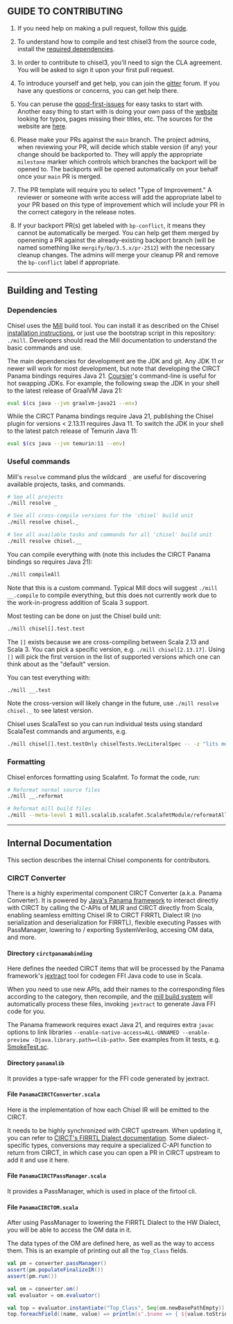 ## GUIDE TO CONTRIBUTING

1. If you need help on making a pull request, follow this [guide](https://docs.github.com/en/github/collaborating-with-pull-requests/proposing-changes-to-your-work-with-pull-requests/about-pull-requests).

2. To understand how to compile and test chisel3 from the source code, install the [required dependencies](https://www.chisel-lang.org/docs/installation).

3. In order to contribute to chisel3, you'll need to sign the CLA agreement. You will be asked to sign it upon your first pull request.

<!-- This ones helped me a lot -->

4. To introduce yourself and get help, you can join the [gitter](https://gitter.im/freechipsproject/chisel3) forum. If you have any questions or concerns, you can get help there.

5. You can peruse the [good-first-issues](https://github.com/chipsalliance/chisel3/issues?q=is%3Aissue+is%3Aopen+label%3A%22good+first+issue%22) for easy tasks to start with. Another easy thing to start with is doing your own pass of the [website](https://www.chisel-lang.org/chisel3/docs/introduction.html) looking for typos, pages missing their titles, etc. The sources for the website are [here](https://github.com/chipsalliance/chisel3/tree/master/docs).

6. Please make your PRs against the `main` branch. The project admins, when reviewing your PR, will decide which stable version (if any) your change should be backported to. They will apply the appropriate `milestone` marker which controls which branches the backport will be opened to. The backports will be opened automatically on your behalf once your `main` PR is merged.

7. The PR template will require you to select "Type of Improvement." A reviewer or someone with write access will add the appropriate label to your PR based on this type of improvement which will include your PR in the correct category in the release notes.

8. If your backport PR(s) get labeled with `bp-conflict`, it means they cannot be automatically be merged. You can help get them merged by openening a PR against the already-existing backport branch (will be named something like `mergify/bp/3.5.x/pr-2512`) with the necessary cleanup changes. The admins will merge your cleanup PR and remove the `bp-conflict` label if appropriate.

---

## Building and Testing

### Dependencies

Chisel uses the [Mill](https://mill-build.org/) build tool.
You can install it as described on the Chisel [installation instructions](https://www.chisel-lang.org/docs/installation), or just use the bootstrap script in this repository: `./mill`.
Developers should read the Mill documentation to understand the basic commands and use.

The main dependencies for development are the JDK and git.
Any JDK 11 or newer will work for most development, but note that developing the CIRCT Panama bindings requires Java 21.
[Coursier](https://get-coursier.io)'s command-line is useful for hot swapping JDKs.
For example, the following swap the JDK in your shell to the latest release of GraalVM Java 21:

```sh
eval $(cs java --jvm graalvm-java21 --env)
```

While the CIRCT Panama bindings require Java 21, publishing the Chisel plugin for versions < 2.13.11 requires Java 11.
To switch the JDK in your shell to the latest patch release of Temurin Java 11:

```sh
eval $(cs java --jvm temurin:11 --env)
```

### Useful commands

Mill's `resolve` command plus the wildcard `_` are useful for discovering available projects, tasks, and commands.

```sh
# See all projects
./mill resolve _

# See all cross-compile versions for the 'chisel' build unit
./mill resolve chisel._

# See all available tasks and commands for all 'chisel' build unit
./mill resolve chisel.__
```

You can compile everything with (note this includes the CIRCT Panama bindings so requires Java 21):
```sh
./mill compileAll
```

Note that this is a custom command.
Typical Mill docs will suggest `./mill __.compile` to compile everything, but this does not currently work due to the
work-in-progress addition of Scala 3 support.

Most testing can be done on just the Chisel build unit:
```sh
./mill chisel[].test.test
```

The `[]` exists because we are cross-compiling between Scala 2.13 and Scala 3.
You can pick a specific version, e.g. `./mill chisel[2.13.17]`.
Using `[]` will pick the first version in the list of supported versions which one can think about as the "default" version.

You can test everything with:
```sh
./mill __.test
```

Note the cross-version will likely change in the future, use `./mill resolve chisel._` to see latest version.

Chisel uses ScalaTest so you can run individual tests using standard ScalaTest commands and arguments, e.g.
```sh
./mill chisel[].test.testOnly chiselTests.VecLiteralSpec -- -z "lits must fit in vec element width"
```

### Formatting

Chisel enforces formatting using Scalafmt.
To format the code, run:

```sh
# Reformat normal source files
./mill __.reformat

# Reformat mill build files
./mill --meta-level 1 mill.scalalib.scalafmt.ScalafmtModule/reformatAll sources
```

---

## Internal Documentation

This section describes the internal Chisel components for contributors.

### CIRCT Converter

There is a highly experimental component CIRCT Converter (a.k.a. Panama Converter). It is powered by [Java's Panama framework](https://openjdk.org/projects/panama/) to interact directly with CIRCT by calling the C-APIs of MLIR and CIRCT directly from Scala, enabling seamless emitting Chisel IR to CIRCT FIRRTL Dialect IR (no serialization and deserialization for FIRRTL), flexible executing Passes with PassManager, lowering to / exporting SystemVerilog, accesing OM data, and more.

#### Directory `circtpanamabinding`

Here defines the needed CIRCT items that will be processed by the Panama framework's [jextract](https://github.com/openjdk/jextract) tool for codegen FFI Java code to use in Scala.

When you need to use new APIs, add their names to the corresponding files according to the category, then recompile, and the [mill build system](https://github.com/chipsalliance/chisel/blob/master/common.sc) will automatically process these files, invoking `jextract` to generate Java FFI code for you.

The Panama framework requires exact Java 21, and requires extra `javac` options to link libraries `--enable-native-access=ALL-UNNAMED --enable-preview -Djava.library.path=<lib-path>`. See examples from lit tests, e.g. [SmokeTest.sc](https://github.com/chipsalliance/chisel/blob/main/lit/tests/SmokeTest.sc).

#### Directory `panamalib`

It provides a type-safe wrapper for the FFI code generated by jextract.

#### File `PanamaCIRCTConverter.scala`

Here is the implementation of how each Chisel IR will be emitted to the CIRCT.

It needs to be highly synchronized with CIRCT upstream. When updating it, you can refer to [CIRCT's FIRRTL Dialect documentation](https://circt.llvm.org/docs/Dialects/FIRRTL/). Some dialect-specific types, conversions may require a specialized C-API function to return from CIRCT, in which case you can open a PR in CIRCT upstream to add it and use it here.

#### File `PanamaCIRCTPassManager.scala`

It provides a PassManager, which is used in place of the firtool cli.

#### File `PanamaCIRCTOM.scala`

After using PassManager to lowering the FIRRTL Dialect to the HW Dialect, you will be able to access the OM data in it.

The data types of the OM are defined here, as well as the way to access them. This is an example of printing out all the `Top_Class` fields.

```scala
val pm = converter.passManager()
assert(pm.populateFinalizeIR())
assert(pm.run())

val om = converter.om()
val evaluator = om.evaluator()

val top = evaluator.instantiate("Top_Class", Seq(om.newBasePathEmpty)).get
top.foreachField((name, value) => println(s".$name => { ${value.toString} }"))
```
